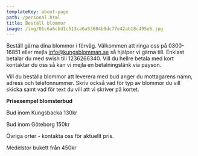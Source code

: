 ```yaml
---
templateKey: about-page
path: /personal.html
title: Beställ blommor
image: /img/01c6a6cbd1c513ca6a53684b9dc77e42ab18c495e6.jpg
---
```

Beställ gärna dina blommor i förväg. Välkommen att ringa oss på 0300-16851 eller mejla info@kungsblomman.se så hjälper vi gärna till. Enklast betalar du med swish till 1236266340. Vill du hellre betala med kort kontaktar du oss så kan vi mejla en betalningslänk via payson.

V﻿ill du beställa blommor att leverera med bud anger du mottagarens namn, adress och telefonnummer. Skriv också vad för typ av blommor du vill skicka samt vad för text du vill att vi skriver på kortet. 



**P﻿risexempel blomsterbud**

B﻿ud inom Kungsbacka 130kr

B﻿ud inom Göteborg 150kr

Ö﻿vriga orter - kontakta oss för aktuellt pris.

M﻿edelstor bukett från 450kr